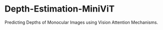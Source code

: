 # Depth-Estimation-MiniViT
Predicting Depths of Monocular Images using Vision Attention Mechanisms.
